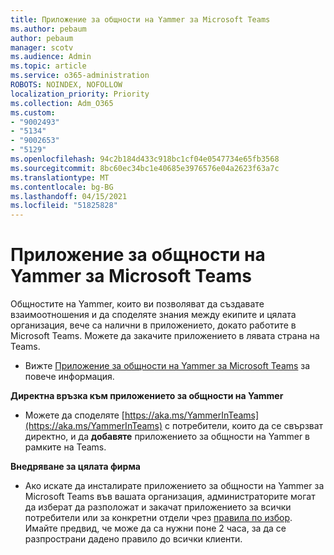 ```yaml
---
title: Приложение за общности на Yammer за Microsoft Teams
ms.author: pebaum
author: pebaum
manager: scotv
ms.audience: Admin
ms.topic: article
ms.service: o365-administration
ROBOTS: NOINDEX, NOFOLLOW
localization_priority: Priority
ms.collection: Adm_O365
ms.custom:
- "9002493"
- "5134"
- "9002653"
- "5129"
ms.openlocfilehash: 94c2b184d433c918bc1cf04e0547734e65fb3568
ms.sourcegitcommit: 8bc60ec34bc1e40685e3976576e04a2623f63a7c
ms.translationtype: MT
ms.contentlocale: bg-BG
ms.lasthandoff: 04/15/2021
ms.locfileid: "51825828"
---
```

# <a name="yammer-communities-app-for-microsoft-teams"></a>Приложение за общности на Yammer за Microsoft Teams

Общностите на Yammer, които ви позволяват да създавате взаимоотношения и да споделяте знания между екипите и цялата организация, вече са налични в приложението, докато работите в Microsoft Teams. Можете да закачите приложението в лявата страна на Teams. 

- Вижте [Приложение за общности на Yammer за Microsoft Teams](https://go.microsoft.com/fwlink/?linkid=2127757&clcid=0x409) за повече информация.

**Директна връзка към приложението за общности на Yammer**

- Можете да споделяте [https://aka.ms/YammerInTeams](https://aka.ms/YammerInTeams) с потребители, които да се свързват директно, и да **добавяте** приложението за общности на Yammer в рамките на Teams.

**Внедряване за цялата фирма**

- Ако искате да инсталирате приложението за общности на Yammer за Microsoft Teams във вашата организация, администраторите могат да изберат да разположат и закачат приложението за всички потребители или за конкретни отдели чрез [правила по избор](https://docs.microsoft.com/microsoftteams/manage-apps). Имайте предвид, че може да са нужни поне 2 часа, за да се разпространи дадено правило до всички клиенти.
